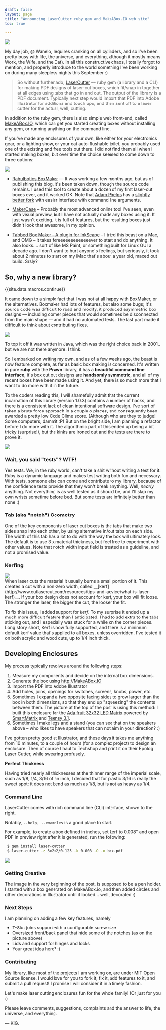 ```yaml
---
draft: false
layout: page
title: "Announcing LaserCutter ruby gem and MakeABox.IO web site"
toc: true

---
```


<div class="small-right">
<a href="/images/pen-holder.jpg" data-lightbox="makeabox" data-title="Pen-Holder box made by starting with a box design from makeabox.io">
	<img src="/images/pen-holder.jpg"/>
</a>
</div>

My day job, @ Wanelo, requires cranking on all cylinders, and so I've been pretty busy with life, the universe, and everything, although it mostly means Work, the Wife, and the Cat). In all this constructive chaos, I totally forgot to mention, and properly introduce to the world something I've been working on during many sleepless nights this September :)

> So without further ado, [LaserCutter](https://github.com/kigster/laser-cutter) –– ruby gem (a library and a CLI) for making PDF designs of laser-cut boxes, which fit/snap in together at all edges using tabs that go in and out.  The output of the library is a PDF document. Typically next step would import that PDF into Adobe Illustrator for additions and touch ups, and then sent off to a laser cutter for the actual, well, cutting.

In addition to the ruby gem, there is also simple web front-end, called  [MakeABox.IO](http://makeabox.io/), which can get you started creating boxes without installing any gem, or running anything on the command line.  

If you've made any enclosures of your own, like either for your electronics gear, or a lighting show, or your cat auto-flushable toilet, you probably used one of the existing and free tools out there. I did not find them all when I started making boxes, but over time the choice seemed to come down to three options:


<div class="small-right">
<a href="/images/omnipix-enclosure.jpg" data-lightbox="makeabox" data-title="OmniPix 32x32 LED Screen with SmartMatrix and Teensy, in a custom enclosure made by starting with MakeABox.IO">
	<img src="/images/omnipix-enclosure.jpg"/>
</a>
</div>

* [Rahulbotics BoxMaker](https://github.com/rahulbot/boxmaker) –– It was working a few months ago, but as of publishing this blog, it's been taken down, though the source code remains.  I used this tool to create about a dozen of my first laser-cut boxes ever, and it worked OK.  Note that [Adam Phelps](https://github.com/aphelps) has a [slightly better fork](https://github.com/aphelps/boxmaker) with easier interface with command line arguments.

* [MakerCase](http://www.makercase.com/) – Probably the most advanced online tool I've seen, even with visual preview, but I have not actually made any boxes using it.  It just wasn't exciting. It is full of features, but the resulting boxes just didn't look that awesome, in my opinion.

* [Tabbed Box Maker – A plugin for InkScape](http://www.keppel.demon.co.uk/111000/111000.html) – I tried this beast on a Mac, and OMG – it takes foreeeeeeeeeeeeever to start and do anything.  It also looks.... sort of like MS Paint, or something built for Linux GUI a decade ago. I don't want to hurt anyone's feelings, but seriously, it took about 2 minutes to start on my iMac that's about a year old, maxed out build.  Srsly?

##  So, why a new library?
{{site.data.macros.continue}}



It came down to a simple fact that I was not at all happy with BoxMaker, or the alternatives.  Boxmaker had lots of features, but also some bugs; it's source code was difficult to read and modify, it produced asymmetric box designs –– including corner pieces that would sometimes be disconnected from the main shape –– and it had no automated tests. The last part made it difficult to think about contributing fixes.

<div class="small-right">
<a href="/images/makeabox.jpg" data-lightbox="makeabox" data-title="MakeABox.io screen shot. It's very easy to use.">
	<img src="/images/makeabox.jpg"/>
</a>
</div>


To top it off it was written in Java, which was the right choice back in 2001.. but we are not there anymore. I think.

So I embarked on writing my own, and as of a few weeks ago, the beast is now feature complete, as far as basic box making is concerned.  It's written in pure __ruby__ with the __Prawn__ library, it has a __beautiful command line interface__, it's box cut out designs are __handsomly symmetric__, and all  of my recent boxes have been made using it. And yet, there is so much more that I want to do more with it in the future.

To the coders reading this, I will shamefully admit that the current incarnation of this library (version 1.0.3) contains a number of hacks, and there is a consistent lack of clean intentional software design. I've sort of taken a brute force approach in a couple o places, and consequently been awarded a pretty low Code Clime score.  (Although who are they to judge! Some computers, dammit :P)  But on the bright side, I am planning a refactor before I do more with it.  The algorithmic part of this ended up being a bit tricky (surprise!), but the kinks are ironed out and the tests are there to prove it.

<div class="small-right">
<a href="/images/makeabox-pdf.jpg" data-lightbox="makeabox" data-title="An example of PDF layout for one of the box designs at MakeABox.io">
	<img src="/images/makeabox-pdf.jpg"/>
</a>
</div>


### Wait, you said "tests"? WTF!

Yes tests.  We, in the ruby world, can't take a shit without writing a test for it. Ruby is a dynamic language and makes test writing both fun and necessary. With tests, someone else can come and contribute to my library, because of the confidence tests provide that they won't break anything.  Well, *nearly* anything.  Not everything is as well tested as it should be, and I'll slap my own wrists sometime before bed. But some tests are infinitely better than none :)

### Tab (aka "notch") Geometry



One of the key components of laser cut boxes is the tabs that make two sides snap into each other, by using alternative in/out tabs on each side. The width of this tab has a lot to do with the way the box will ultimately look.  The default is to use 3 x material thickness, but feel free to experiment with other values. Note that notch width input field is treated as a guideline, and not a promised value.

### Kerfing

<div class="small-right">
<a href="/images/box-speakers.jpg" data-lightbox="makeabox" data-title="Speaker boxes made with MakeABox.io">
	<img src="/images/box-speakers.jpg"/>
</a>
</div>
When laser cuts the material it usually burns a small portion of it.  This creates a cut with a non-zero width, called __[kerf](http://www.cutlasercut.com/resources/tips-and-advice/what-is-laser-kerf)__. If your box design does not account for kerf, your box will fit loose.  The stronger the laser, the bigger the cut, the looser the fit.

To fix this issue, I added support for *kerf*. To my surprise it ended up a much more difficult feature than I anticipated. I had to add extra to the tabs sticking out, and I especially was stuck for a while on the corner pieces.  Long story short, Kerf is now fully supported, and there is a minimum default kerf value that's applied to all boxes, unless overridden. I've tested it on both acrylic and wood cuts, up to 1/4 inch thick.

## Developing Enclosures

My process typically revolves around the following steps:

1. Measure my components and decide on the internal box dimensions.
2. Generate the box using http://MakeABox.IO
3. Import the PDF into Adobe Illustrator
4. Add holes, joins, openings for switches, screens, knobs, power, etc.
5. Sometimes I expand a two opposite facing sides to grow larger than the box in both dimensions, so that they end up "squeezing" the contents between them. The picture at the top of the post is using this method: I built this enclosure for the [Ada fruit 32x32 LED Matrix](https://www.adafruit.com/products/2026) powered by [SmartMatrix](http://docs.pixelmatix.com/SmartMatrix/) and [Teensy 3.1](https://www.pjrc.com/teensy/teensy31.html).
6. Sometimes I make legs and a stand (you can see that on the speakers above – who likes to have speakers that can not aim in your direction? :)

I've gotten pretty good at Illustrator, and these days it takes me anything from 10 minutes, to a couple of hours (for a complex project) to design an enclosure. Then of course I haul to Techshop and print it on their Epolog Laser Cutter, while swearing profusely.

__Perfect Thickness__

Having tried nearly all thicknesses at the thinner range of the imperial scale, such as 1/8, 1/4, 3/16 of an inch, I decided that for plastic 3/16 is really the sweet spot: it does not bend as much as 1/8, but is not as heavy as 1/4.

### Command Line

LaserCutter comes with rich command line (CLI) interface, shown to the right.

Notably, ```--help, --examples``` is a good place to start.  

For example, to create a box defined in inches, set kerf to 0.008" and open PDF in preview right after it is generated, run the following:

```bash
 $ gem install laser-cutter
 $ laser-cutter -z 3x2x2/0.125 -k 0.008 -O -o box.pdf
```

<div class="small-right">
<a href="/images/laser-cutter.jpg" data-lightbox="makeabox" data-title="laser-cutter accessed via the rich CLI interface">
	<img src="/images/laser-cutter.jpg"/>
</a>
</div>

### Getting Creative


The image in the very beginning of the post, is supposed to be a pen holder. I started with a box generated on MakeABox.io, and then added circles and other decorations in Illustrator until it looked... well, decorated :)

### Next Steps

I am planning on adding a few key features, namely:

* T-Slot joins support with a configurable screw size
* Oversized front/back panel that hide some of the notches (as on the picture above)
* Lids and support for hinges and locks
* Your great idea here? :)

### Contributing

My library, like most of the projects I am working on, are under MIT Open Source license.  I would love for you to fork it, fix it, add features to it, and submit a pull request!  I promise I will consider it in a timely fashion.

Let's make laser cutting enclosures fun for the whole family! (Or just for you :)

Please leave comments, suggestions, complaints and the answer to life, the universe, and everything.

–– KIG.
